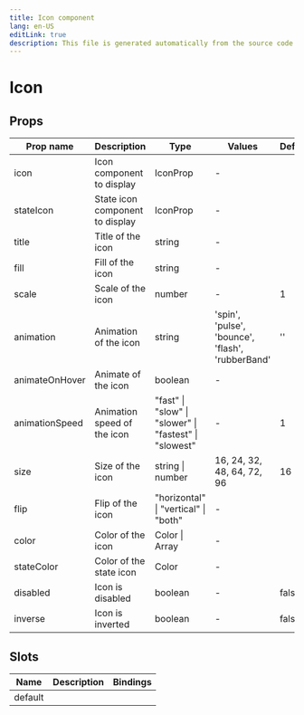 ```yaml
---
title: Icon component
lang: en-US
editLink: true
description: This file is generated automatically from the source code. Changes made here will be lost.
---
```


# Icon

<!--@include: ./icon.doc.md-->

## Props

| Prop name      | Description                     | Type                                                   | Values                                           | Default |
| -------------- | ------------------------------- | ------------------------------------------------------ | ------------------------------------------------ | ------- |
| icon           | Icon component to display       | IconProp                                               | -                                                |         |
| stateIcon      | State icon component to display | IconProp                                               | -                                                |         |
| title          | Title of the icon               | string                                                 | -                                                |         |
| fill           | Fill of the icon                | string                                                 | -                                                |         |
| scale          | Scale of the icon               | number                                                 | -                                                | 1       |
| animation      | Animation of the icon           | string                                                 | 'spin', 'pulse', 'bounce', 'flash', 'rubberBand' | ''      |
| animateOnHover | Animate of the icon             | boolean                                                | -                                                |         |
| animationSpeed | Animation speed of the icon     | "fast" \| "slow" \| "slower" \| "fastest" \| "slowest" | -                                                | 1       |
| size           | Size of the icon                | string \| number                                       | 16, 24, 32, 48, 64, 72, 96                       | 16      |
| flip           | Flip of the icon                | "horizontal" \| "vertical" \| "both"                   | -                                                |         |
| color          | Color of the icon               | Color \| Array                                         | -                                                |         |
| stateColor     | Color of the state icon         | Color                                                  | -                                                |         |
| disabled       | Icon is disabled                | boolean                                                | -                                                | false   |
| inverse        | Icon is inverted                | boolean                                                | -                                                | false   |

## Slots

| Name    | Description | Bindings |
| ------- | ----------- | -------- |
| default |             |          |

